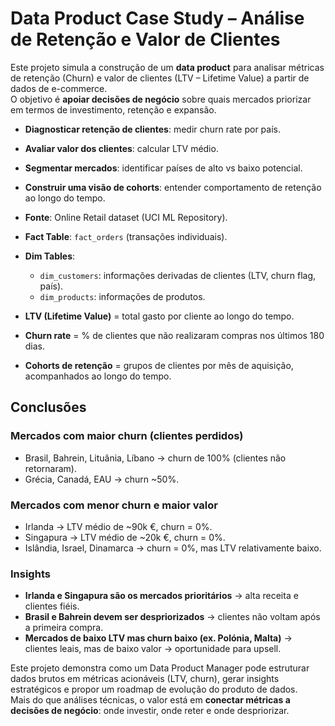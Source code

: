 # Data Product Case Study – Análise de Retenção e Valor de Clientes

Este projeto simula a construção de um **data product** para analisar métricas de retenção (Churn) e valor de clientes (LTV – Lifetime Value) a partir de dados de e-commerce.  
O objetivo é **apoiar decisões de negócio** sobre quais mercados priorizar em termos de investimento, retenção e expansão.

- **Diagnosticar retenção de clientes**: medir churn rate por país.  
- **Avaliar valor dos clientes**: calcular LTV médio.  
- **Segmentar mercados**: identificar países de alto vs baixo potencial.  
- **Construir uma visão de cohorts**: entender comportamento de retenção ao longo do tempo.  


- **Fonte**: Online Retail dataset (UCI ML Repository).  
- **Fact Table**: `fact_orders` (transações individuais).  
- **Dim Tables**:  
  - `dim_customers`: informações derivadas de clientes (LTV, churn flag, país).  
  - `dim_products`: informações de produtos.  

- **LTV (Lifetime Value)** = total gasto por cliente ao longo do tempo.  
- **Churn rate** = % de clientes que não realizaram compras nos últimos 180 dias.  
- **Cohorts de retenção** = grupos de clientes por mês de aquisição, acompanhados ao longo do tempo.  

## Conclusões

### Mercados com maior churn (clientes perdidos)
- Brasil, Bahrein, Lituânia, Líbano → churn de 100% (clientes não retornaram).  
- Grécia, Canadá, EAU → churn ~50%.  

### Mercados com menor churn e maior valor
- Irlanda → LTV médio de ~90k €, churn = 0%.  
- Singapura → LTV médio de ~20k €, churn = 0%.  
- Islândia, Israel, Dinamarca → churn = 0%, mas LTV relativamente baixo.  

### Insights
- **Irlanda e Singapura são os mercados prioritários** → alta receita e clientes fiéis.  
- **Brasil e Bahrein devem ser despriorizados** → clientes não voltam após a primeira compra.  
- **Mercados de baixo LTV mas churn baixo (ex. Polónia, Malta)** → clientes leais, mas de baixo valor → oportunidade para upsell.  

Este projeto demonstra como um Data Product Manager pode estruturar dados brutos em métricas acionáveis (LTV, churn), gerar insights estratégicos e propor um roadmap de evolução do produto de dados.  
Mais do que análises técnicas, o valor está em **conectar métricas a decisões de negócio**: onde investir, onde reter e onde despriorizar.  


